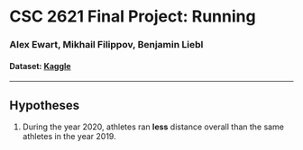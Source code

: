 # CSC 2621 Final Project: Running
### Alex Ewart, Mikhail Filippov, Benjamin Liebl

#### Dataset: [Kaggle](https://www.kaggle.com/datasets/mexwell/long-distance-running-dataset?resource=download&select=run_ww_2019_w.csv)

---
## Hypotheses
1. During the year 2020, athletes ran **less** distance overall than the same athletes in the year 2019.
